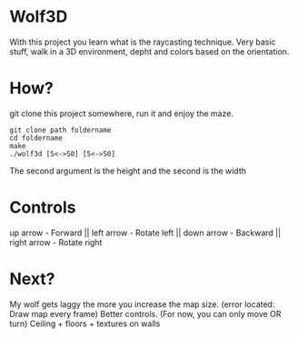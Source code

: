 # Wolf3D
With this project you learn what is the raycasting technique. Very basic stuff, walk in a 3D environment, depht and colors based on the orientation.

# How?
git clone this project somewhere, run it and enjoy the maze.
```
git clone path foldername
cd foldername
make
./wolf3d [5<->50] [5<->50]
```
The second argument is the height and the second is the width

# Controls
up arrow      -   Forward ||
left arrow    -   Rotate left ||
down arrow    -   Backward ||
right arrow   -   Rotate right

# Next?
My wolf gets laggy the more you increase the map size. (error located: Draw map every frame)
Better controls. (For now, you can only move OR turn)
Ceiling + floors + textures on walls
